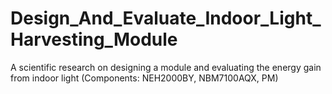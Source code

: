 # Design_And_Evaluate_Indoor_Light_Harvesting_Module
A scientific research on designing a module and evaluating the energy gain from indoor light (Components: NEH2000BY, NBM7100AQX, PM)
